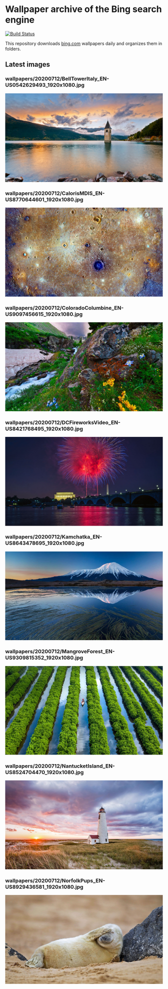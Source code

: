 # Wallpaper archive of the Bing search engine

[![Build Status](https://travis-ci.org/kijart/bing-daily-images-dl.svg?branch=wallpapers)](https://travis-ci.org/kijart/bing-daily-images-dl)

This repository downloads [bing.com](https://www.bing.com) wallpapers daily and organizes them in folders.

## Latest images

<!-- Wallpapers -->

### wallpapers/20200712/BellTowerItaly_EN-US0542629493_1920x1080.jpg

![wallpapers/20200712/BellTowerItaly_EN-US0542629493_1920x1080.jpg](wallpapers/20200712/BellTowerItaly_EN-US0542629493_1920x1080.jpg)

### wallpapers/20200712/CalorisMDIS_EN-US8770644601_1920x1080.jpg

![wallpapers/20200712/CalorisMDIS_EN-US8770644601_1920x1080.jpg](wallpapers/20200712/CalorisMDIS_EN-US8770644601_1920x1080.jpg)

### wallpapers/20200712/ColoradoColumbine_EN-US9097456615_1920x1080.jpg

![wallpapers/20200712/ColoradoColumbine_EN-US9097456615_1920x1080.jpg](wallpapers/20200712/ColoradoColumbine_EN-US9097456615_1920x1080.jpg)

### wallpapers/20200712/DCFireworksVideo_EN-US8421768495_1920x1080.jpg

![wallpapers/20200712/DCFireworksVideo_EN-US8421768495_1920x1080.jpg](wallpapers/20200712/DCFireworksVideo_EN-US8421768495_1920x1080.jpg)

### wallpapers/20200712/Kamchatka_EN-US8643478695_1920x1080.jpg

![wallpapers/20200712/Kamchatka_EN-US8643478695_1920x1080.jpg](wallpapers/20200712/Kamchatka_EN-US8643478695_1920x1080.jpg)

### wallpapers/20200712/MangroveForest_EN-US9309815352_1920x1080.jpg

![wallpapers/20200712/MangroveForest_EN-US9309815352_1920x1080.jpg](wallpapers/20200712/MangroveForest_EN-US9309815352_1920x1080.jpg)

### wallpapers/20200712/NantucketIsland_EN-US8524704470_1920x1080.jpg

![wallpapers/20200712/NantucketIsland_EN-US8524704470_1920x1080.jpg](wallpapers/20200712/NantucketIsland_EN-US8524704470_1920x1080.jpg)

### wallpapers/20200712/NorfolkPups_EN-US8929436581_1920x1080.jpg

![wallpapers/20200712/NorfolkPups_EN-US8929436581_1920x1080.jpg](wallpapers/20200712/NorfolkPups_EN-US8929436581_1920x1080.jpg)

